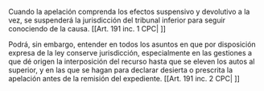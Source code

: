Cuando la apelación comprenda los efectos suspensivo y devolutivo a la vez, se suspenderá la jurisdicción del tribunal inferior para seguir conociendo de la causa. [[Art. 191 inc. 1 CPC| ]]

Podrá, sin embargo, entender en todos los asuntos en que por disposición expresa de la ley conserve jurisdicción, especialmente en las gestiones a que dé origen la interposición del recurso hasta que se eleven los autos al superior, y en las que se hagan para declarar desierta o prescrita la apelación antes de la remisión del expediente. [[Art. 191 inc. 2 CPC| ]]